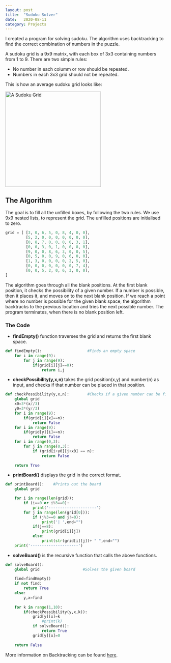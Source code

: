 ```yaml
---
layout: post
title:  "Sudoku Solver"
date:   2020-08-11 
category: Projects
---
```


I created a program for solving sudoku. The algorithm uses backtracking to find the correct combination of numbers in the puzzle.

A sudoku grid is a 9x9 matrix, with each box of 3x3 containing numbers from 1 to 9. There are two simple rules:

* No number in each columm or row should be repeated.
* Numbers in each 3x3 grid should not be repeated.

This is how an average sudoku grid looks like:

<img src="https://cdn.britannica.com/q:60/25/188725-050-C3DE2288/Sudoku-puzzles.jpg" width=300 height=300 title="A Sudoku Grid">

## The Algorithm

The goal is to fill all the unfilled boxes, by following the two rules. We use 9x9 nested lists, to represent the grid. The unfilled positions are initialised to zero.

```python
grid = [ [3, 0, 6, 5, 0, 8, 4, 0, 0], 
         [5, 2, 0, 0, 0, 0, 0, 0, 0], 
         [0, 8, 7, 0, 0, 0, 0, 3, 1], 
         [0, 0, 3, 0, 1, 0, 0, 8, 0], 
         [9, 0, 0, 8, 6, 3, 0, 0, 5], 
         [0, 5, 0, 0, 9, 0, 6, 0, 0], 
         [1, 3, 0, 0, 0, 0, 2, 5, 0], 
         [0, 0, 0, 0, 0, 0, 0, 7, 4], 
         [0, 0, 5, 2, 0, 6, 3, 0, 0],
]
```

The algorithm goes through all the blank positions. At the first blank position, it checks the possibility of a given number. If a number is possible, then it places it, and moves on to the next blank position. If we reach a point where no number is possible for the given blank space, the algorithm backtracks to the previous location and tries the next possible number. The program terminates, when there is no blank position left.

### The Code

* **findEmpty()** function traverses the grid and returns the first blank space.

```python
def findEmpty(): 					#Finds an empty space
	for i in range(9):
		for j in range(9):
			if(grid[i][j]==0):
				return i,j
```

* **checkPossibility(y,x,n)** takes the grid position(x,y) and number(n) as input, and checks if that number can be placed in that position.

```python
def checkPossibility(y,x,n):        #Checks if a given number can be filled in a given cell
	global grid
	x0=3*(x//3)
	y0=3*(y//3)
	for i in range(9):
		if(grid[i][x]==n):
			return False
	for i in range(9):
		if(grid[y][i]==n):
			return False
	for i in range(0,3):
		for j in range(0,3):
			if (grid[i+y0][j+x0] == n):
				return False
	
	return True
```
* **printBoard()** displays the grid in the correct format.

```python
def printBoard():    #Prints out the board
	global grid

	for i in range(len(grid)):
		if (i==0 or i%3==0):
			print('---------------------')
		for j in range(len(grid[0])):
			if (j%3==0 and j!=0):
				print('| ',end="")
			if(j==8):
				print(grid[i][j])
			else:
				print(str(grid[i][j])+ " ",end="")
	print('---------------------')
```
* **solveBoard()** is the recursive function that calls the above functions.

```python
def solveBoard():
	global grid                   #Solves the given board
	
	find=findEmpty()
	if not find:
		return True
	else:
		y,x=find
	
	for k in range(1,10):
		if(checkPossibility(y,x,k)):
			grid[y][x]=k
				#print(k)
			if solveBoard():
				return True
			grid[y][x]=0
		
	return False
```
More information on Backtracking can be found [here](https://en.wikipedia.org/wiki/Backtracking).